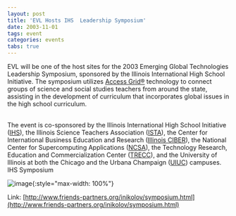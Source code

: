 ```yaml
---
layout: post
title: 'EVL Hosts IHS  Leadership Symposium'
date: 2003-11-01
tags: event
categories: events
tabs: true
---
```


EVL will be one of the host sites for the 2003 Emerging Global Technologies Leadership Symposium, sponsored by the Illinois International High School Initiative. The symposium utilizes <a href="http://www.evl.uic.edu/research/res_project.php3?indi=218">Access Grid&reg;</a> technology to connect groups of science and social studies teachers from around the state, assisting in the development of curriculum that incorporates global issues in the high school curriculum.<br><br>

The event is co-sponsored by the Illinois International High School Initiative (<a href="http://www.friends-partners.org/inikolov/index.html">IHS</a>), the Illinois Science Teachers Association (<a href="http://www.ista-il.org/">ISTA</a>), the Center for International Business Education and Research (<a href="http://www.ciber.uiuc.edu/">Illinois CIBER</a>), the National Center for Supercomputing Applications (<a href="http://www.ncsa.uiuc.edu/">NCSA</a>), the Technology Research, Education and Commercialization Center (<a href="http://www.trecc.org/">TRECC</a>), and the University of Illinois at both the Chicago and the Urbana Champaign (<a href="http://www.uiuc.edu">UIUC</a>) campuses.
IHS Symposium

![image](https://www.evl.uic.edu/output/originals/ihs.jpg-srcw.jpg){:style="max-width: 100%"}


Link: [http://www.friends-partners.org/inikolov/symposium.html](http://www.friends-partners.org/inikolov/symposium.html)
